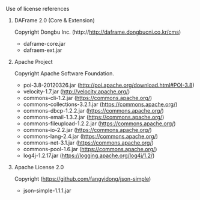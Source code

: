Use of license references

1. DAFrame 2.0 (Core & Extension)

    Copyright Dongbu Inc. (http://http://daframe.dongbucni.co.kr/cms)
    - daframe-core.jar
    - dafraem-ext.jar
    
2. Apache Project
     
     Copyright Apache Software Foundation.
     - poi-3.8-20120326.jar (http://poi.apache.org/download.html#POI-3.8)
     - velocity-1.7.jar (http://velocity.apache.org/)
     - commons-cli-1.2.jar (https://commons.apache.org/)
     - commons-collections-3.2.1.jar (https://commons.apache.org/)
     - commons-dbcp-1.2.2.jar (https://commons.apache.org/)
     - commons-email-1.3.2.jar (https://commons.apache.org/)
     - commons-fileupload-1.2.2.jar (https://commons.apache.org/)
     - commons-io-2.2.jar (https://commons.apache.org/)
     - commons-lang-2.4.jar (https://commons.apache.org/)
     - commons-net-3.1.jar (https://commons.apache.org/)
     - commons-pool-1.6.jar (https://commons.apache.org/)
     - log4j-1.2.17.jar (https://logging.apache.org/log4j/1.2/)
     
3. Apache License 2.0
      
      Copyright (https://github.com/fangyidong/json-simple)
     - json-simple-1.1.1.jar